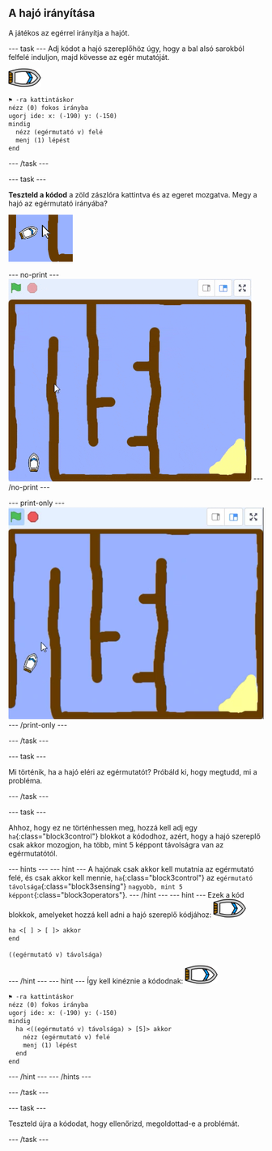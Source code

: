 ## A hajó irányítása

A játékos az egérrel irányítja a hajót.

\--- task \--- Adj kódot a hajó szereplőhöz úgy, hogy a bal alsó sarokból felfelé induljon, majd kövesse az egér mutatóját.

![hajó szereplő](images/boat_resize.png)

```blocks3
⚑ -ra kattintáskor
nézz (0) fokos irányba
ugorj ide: x: (-190) y: (-150)
mindig 
  nézz (egérmutató v) felé
  menj (1) lépést
end
```

\--- /task \---

\--- task \---

**Teszteld a kódod** a zöld zászlóra kattintva és az egeret mozgatva. Megy a hajó az egérmutató irányába?

![képernyőkép](images/boat-mouse.png)

\--- no-print \--- ![screenshot](images/boat-pointer-test-anim.gif) \--- /no-print \---

\--- print-only \--- ![screenshot](images/boat-pointer-test-anim.png) \--- /print-only \---

\--- /task \---

\--- task \---

Mi történik, ha a hajó eléri az egérmutatót? Próbáld ki, hogy megtudd, mi a probléma.

\--- /task \---

\--- task \---

Ahhoz, hogy ez ne történhessen meg, hozzá kell adj egy `ha`{:class="block3control"} blokkot a kódodhoz, azért, hogy a hajó szereplő csak akkor mozogjon, ha több, mint 5 képpont távolságra van az egérmutatótól.

\--- hints \--- \--- hint \--- A hajónak csak akkor kell mutatnia az egérmutató felé, és csak akkor kell mennie, `ha`{:class="block3control"} az `egérmutató távolsága`{:class="block3sensing"} `nagyobb, mint 5 képpont`{:class="block3operators"}. \--- /hint \--- \--- hint \--- Ezek a kód blokkok, amelyeket hozzá kell adni a hajó szereplő kódjához: ![hajó szereplő](images/boat_resize.png)

```blocks3
ha <[ ] > [ ]> akkor
end

((egérmutató v) távolsága)
```

\--- /hint \--- \--- hint \--- Így kell kinéznie a kódodnak: ![hajó szereplő](images/boat_resize.png)

```blocks3
⚑ -ra kattintáskor
nézz (0) fokos irányba
ugorj ide: x: (-190) y: (-150)
mindig 
  ha <((egérmutató v) távolsága) > [5]> akkor 
    nézz (egérmutató v) felé
    menj (1) lépést
  end
end
```

\--- /hint \--- \--- /hints \---

\--- /task \---

\--- task \---

Teszteld újra a kódodat, hogy ellenőrizd, megoldottad-e a problémát.

\--- /task \---